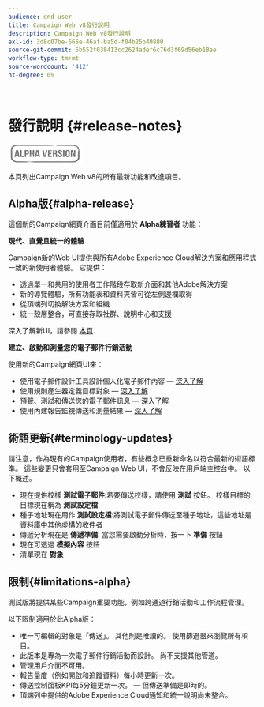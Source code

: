```yaml
---
audience: end-user
title: Campaign Web v8發行說明
description: Campaign Web v8發行說明
exl-id: 3d8c07be-665e-46af-ba5d-f04b25b40880
source-git-commit: 5b552f038413cc2624adef6c76d3f69d56eb18ee
workflow-type: tm+mt
source-wordcount: '412'
ht-degree: 0%

---
```


# 發行說明 {#release-notes}

![](../assets/do-not-localize/badge.png)

本頁列出Campaign Web v8的所有最新功能和改進項目。

## Alpha版{#alpha-release}

這個新的Campaign網頁介面目前僅適用於 **Alpha練習者** 功能：

**現代、直覺且統一的體驗**

Campaign新的Web UI提供與所有Adobe Experience Cloud解決方案和應用程式一致的新使用者體驗。 它提供：

* 透過單一和共用的使用者工作階段存取新介面和其他Adobe解決方案
* 新的導覽體驗，所有功能表和資料夾皆可從左側邊欄取得
* 從頂端列切換解決方案和組織
* 統一殼層整合，可直接存取社群、說明中心和支援
<!--
No search and pulse notifications in Alpha
-->

深入了解新UI，請參閱 [本頁](../get-started/user-interface.md).

**建立、啟動和測量您的電子郵件行銷活動**

使用新的Campaign網頁UI來：

* 使用電子郵件設計工具設計個人化電子郵件內容 —  [深入了解](../content/edit-content.md)
* 使用規則產生器定義目標對象 —  [深入了解](../audience/about-audiences.md)
* 預覽、測試和傳送您的電子郵件訊息 —  [深入了解](../monitor/prepare-send.md)
* 使用內建報告監視傳送和測量結果 —  [深入了解](../reporting/reports.md)

<!--
add info somewhere to remind users that
* they still have access to their console (+ link to v8 console doc)
* they keep their existing data (example: will be able to use their existing delivery templates to create deliveries)
-->


## 術語更新{#terminology-updates}

請注意，作為現有的Campaign使用者，有些概念已重新命名以符合最新的術語標準。 這些變更只會套用至Campaign Web UI，不會反映在用戶端主控台中。 以下概述。

* 現在提供校樣 **測試電子郵件**:若要傳送校樣，請使用 **測試** 按鈕。 校樣目標的目標現在稱為 **測試設定檔**
* 種子地址現在用作 **測試設定檔**:將測試電子郵件傳送至種子地址，這些地址是資料庫中其他虛構的收件者
* 傳遞分析現在是 **傳遞準備**. 當您需要啟動分析時，按一下 **準備** 按鈕
* 現在可透過 **模擬內容** 按鈕
* 清單現在 **對象**

## 限制{#limitations-alpha}

測試版將提供某些Campaign重要功能，例如跨通道行銷活動和工作流程管理。

以下限制適用於此Alpha版：

* 唯一可編輯的對象是「傳送」。 其他則是唯讀的。 使用篩選器來瀏覽所有項目。
* 此版本是專為一次電子郵件行銷活動而設計。 尚不支援其他管道。
* 管理用戶介面不可用。
* 報告量度（例如開啟和追蹤資料）每小時更新一次。
* 傳送控制面板KPI每5分鐘更新一次。  — 但傳送準備是即時的。
* 頂端列中提供的Adobe Experience Cloud通知和統一說明尚未整合。

